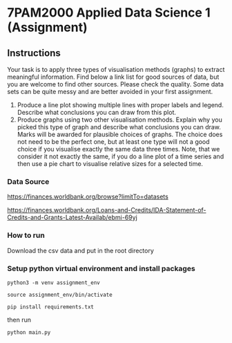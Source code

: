 # 7PAM2000 Applied Data Science 1 (Assignment)

## Instructions
Your task is to apply three types of visualisation methods (graphs) to extract meaningful
information. Find below a link list for good sources of data, but you are welcome to find
other sources. Please check the quality. Some data sets can be quite messy and are better
avoided in your first assignment.
1. Produce a line plot showing multiple lines with proper labels and legend. Describe
what conclusions you can draw from this plot.
2. Produce graphs using two other visualisation methods. Explain why you picked this
type of graph and describe what conclusions you can draw. Marks will be awarded
for plausible choices of graphs. The choice does not need to be the perfect one, but
at least one type will not a good choice if you visualise exactly the same data three
times. Note, that we consider it not exactly the same, if you do a line plot of a time
series and then use a pie chart to visualise relative sizes for a selected time.


### Data Source
https://finances.worldbank.org/browse?limitTo=datasets

https://finances.worldbank.org/Loans-and-Credits/IDA-Statement-of-Credits-and-Grants-Latest-Availab/ebmi-69yj


### How to run
Download the csv data and put in the root directory

### Setup python virtual environment and install packages
`python3 -m venv assignment_env`

`source assignment_env/bin/activate`

`pip install requirements.txt`

then run 

```
python main.py
```